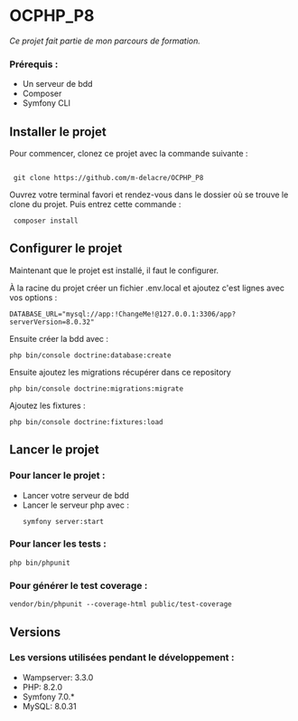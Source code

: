 # OCPHP_P8

*Ce projet fait partie de mon parcours de formation.* 

### Prérequis :

* Un serveur de bdd
* Composer
* Symfony CLI

## Installer le projet

Pour commencer, clonez ce projet avec la commande suivante :

```

 git clone https://github.com/m-delacre/OCPHP_P8

```

Ouvrez votre terminal favori et rendez-vous dans le dossier où se trouve le clone du projet. Puis entrez cette commande : 

```
 composer install

```

## Configurer le projet

Maintenant que le projet est installé, il faut le configurer.

À la racine du projet créer un fichier .env.local et ajoutez c'est lignes avec vos options :

```env
DATABASE_URL="mysql://app:!ChangeMe!@127.0.0.1:3306/app?serverVersion=8.0.32"
```
Ensuite créer la bdd avec :

```
php bin/console doctrine:database:create
```

Ensuite ajoutez les migrations récupérer dans ce repository 

```
php bin/console doctrine:migrations:migrate
```

Ajoutez les fixtures :

```
php bin/console doctrine:fixtures:load
```

## Lancer le projet

### Pour lancer le projet :

* Lancer votre serveur de bdd
* Lancer le serveur php avec :
  ```
  symfony server:start
  ```

### Pour lancer les tests :

  ```
  php bin/phpunit
  ```

### Pour générer le test coverage :

  ```
  vendor/bin/phpunit --coverage-html public/test-coverage
  ```

## Versions

### Les versions utilisées pendant le développement :

* Wampserver: 3.3.0
* PHP: 8.2.0
* Symfony 7.0.*
* MySQL: 8.0.31
